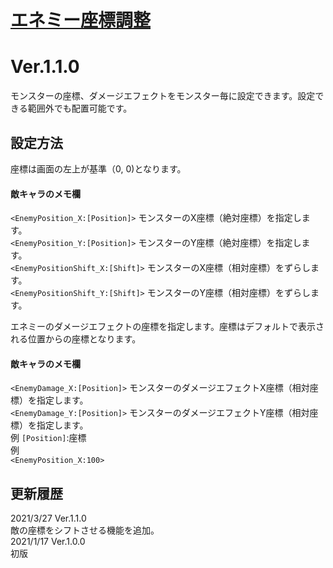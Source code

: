# [エネミー座標調整](https://raw.githubusercontent.com/nuun888/MZ/master/NUUN_NUUN_EnemyPosition.js)
# Ver.1.1.0

モンスターの座標、ダメージエフェクトをモンスター毎に設定できます。設定できる範囲外でも配置可能です。  

## 設定方法
座標は画面の左上が基準（0, 0)となります。    

#### 敵キャラのメモ欄
`<EnemyPosition_X:[Position]>` モンスターのX座標（絶対座標）を指定します。  
`<EnemyPosition_Y:[Position]>` モンスターのY座標（絶対座標）を指定します。  
`<EnemyPositionShift_X:[Shift]>` モンスターのX座標（相対座標）をずらします。  
`<EnemyPositionShift_Y:[Shift]>` モンスターのY座標（相対座標）をずらします。  

エネミーのダメージエフェクトの座標を指定します。座標はデフォルトで表示される位置からの座標となります。  
#### 敵キャラのメモ欄
`<EnemyDamage_X:[Position]>` モンスターのダメージエフェクトX座標（相対座標）を指定します。  
`<EnemyDamage_Y:[Position]>` モンスターのダメージエフェクトY座標（相対座標）を指定します。  
例
`[Position]`:座標  
例  
`<EnemyPosition_X:100>`  

## 更新履歴
2021/3/27 Ver.1.1.0  
敵の座標をシフトさせる機能を追加。  
2021/1/17 Ver.1.0.0  
初版  
